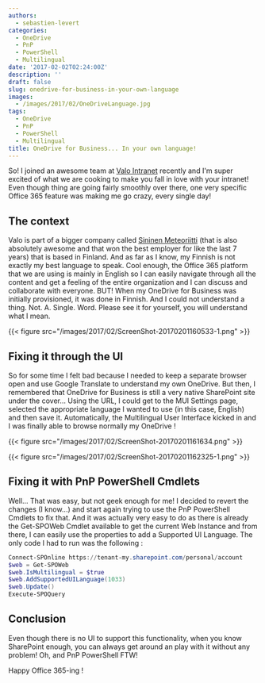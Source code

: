 ```yaml
---
authors:
  - sebastien-levert
categories:
  - OneDrive
  - PnP
  - PowerShell
  - Multilingual
date: '2017-02-02T02:24:00Z'
description: ''
draft: false
slug: onedrive-for-business-in-your-own-language
images:
  - /images/2017/02/OneDriveLanguage.jpg
tags:
  - OneDrive
  - PnP
  - PowerShell
  - Multilingual
title: OneDrive for Business... In your own language!
---
```


So! I joined an awesome team at [Valo Intranet](https://www.valointranet.com/) recently and I'm super excited of what we
are cooking to make you fall in love with your intranet! Even though thing are going fairly smoothly over there, one
very specific Office 365 feature was making me go crazy, every single day!

## The context

Valo is part of a bigger company called [Sininen Meteoriitti](https://www.meteoriitti.com/) (that is also absolutely
awesome and that won the best employer for like the last 7 years) that is based in Finland. And as far as I know, my
Finnish is not exactly my best language to speak. Cool enough, the Office 365 platform that we are using is mainly in
English so I can easily navigate through all the content and get a feeling of the entire organization and I can discuss
and collaborate with everyone. BUT! When my OneDrive for Business was initially provisioned, it was done in Finnish. And
I could not understand a thing. Not. A. Single. Word. Please see it for yourself, you will understand what I mean.

{{< figure src="/images/2017/02/ScreenShot-20170201160533-1.png" >}}

## Fixing it through the UI

So for some time I felt bad because I needed to keep a separate browser open and use Google Translate to understand my
own OneDrive. But then, I remembered that OneDrive for Business is still a very native SharePoint site under the
cover... Using the URL, I could get to the MUI Settings page, selected the appropriate language I wanted to use (in this
case, English) and then save it. Automatically, the Multilingual User Interface kicked in and I was finally able to
browse normally my OneDrive !

{{< figure src="/images/2017/02/ScreenShot-20170201161634.png" >}}

{{< figure src="/images/2017/02/ScreenShot-20170201162325-1.png" >}}

## Fixing it with PnP PowerShell Cmdlets

Well... That was easy, but not geek enough for me! I decided to revert the changes (I know...) and start again trying to
use the PnP PowerShell Cmdlets to fix that. And it was actually very easy to do as there is already the Get-SPOWeb
Cmdlet available to get the current Web Instance and from there, I can easily use the properties to add a Supported UI
Language. The only code I had to run was the following :

```powershell
Connect-SPOnline https://tenant-my.sharepoint.com/personal/account
$web = Get-SPOWeb
$web.IsMultilingual = $true
$web.AddSupportedUILanguage(1033)
$web.Update()
Execute-SPOQuery
```

## Conclusion

Even though there is no UI to support this functionality, when you know SharePoint enough, you can always get around an
play with it without any problem! Oh, and PnP PowerShell FTW!

Happy Office 365-ing !
